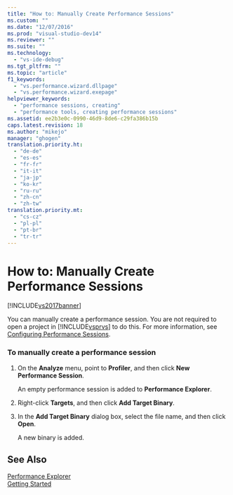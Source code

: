 ```yaml
---
title: "How to: Manually Create Performance Sessions"
ms.custom: ""
ms.date: "12/07/2016"
ms.prod: "visual-studio-dev14"
ms.reviewer: ""
ms.suite: ""
ms.technology: 
  - "vs-ide-debug"
ms.tgt_pltfrm: ""
ms.topic: "article"
f1_keywords: 
  - "vs.performance.wizard.dllpage"
  - "vs.performance.wizard.exepage"
helpviewer_keywords: 
  - "performance sessions, creating"
  - "performance tools, creating performance sessions"
ms.assetid: ee2b3e0c-0990-46d9-8de6-c29fa386b15b
caps.latest.revision: 18
ms.author: "mikejo"
manager: "ghogen"
translation.priority.ht: 
  - "de-de"
  - "es-es"
  - "fr-fr"
  - "it-it"
  - "ja-jp"
  - "ko-kr"
  - "ru-ru"
  - "zh-cn"
  - "zh-tw"
translation.priority.mt: 
  - "cs-cz"
  - "pl-pl"
  - "pt-br"
  - "tr-tr"
---
```

# How to: Manually Create Performance Sessions
[!INCLUDE[vs2017banner](../code-quality/includes/vs2017banner.md)]

You can manually create a performance session. You are not required to open a project in [!INCLUDE[vsprvs](../code-quality/includes/vsprvs_md.md)] to do this. For more information, see [Configuring Performance Sessions](../profiling/configuring-performance-sessions.md).  
  
### To manually create a performance session  
  
1.  On the **Analyze** menu, point to **Profiler**, and then click **New Performance Session**.  
  
     An empty performance session is added to **Performance Explorer**.  
  
2.  Right-click **Targets**, and then click **Add Target Binary**.  
  
3.  In the **Add Target Binary** dialog box, select the file name, and then click **Open**.  
  
     A new binary is added.  
  
## See Also  
 [Performance Explorer](../profiling/performance-explorer.md)   
 [Getting Started](../profiling/getting-started-with-performance-tools.md)